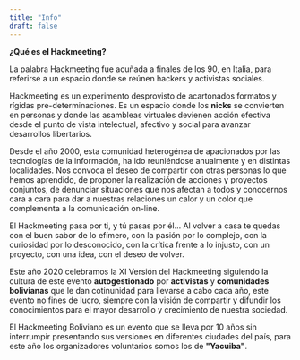 ```yaml
---
title: "Info"
draft: false
---
```

**¿Qué es el Hackmeeting?**

La palabra Hackmeeting fue acuñada a finales de los 90, en Italia, para referirse a un espacio donde se reúnen hackers y activistas sociales.

Hackmeeting es un experimento desprovisto de acartonados formatos y rígidas pre-determinaciones. Es un espacio donde los **nicks** se convierten en personas y donde las asambleas virtuales devienen acción efectiva desde el punto de vista intelectual, afectivo y social para avanzar desarrollos libertarios.

Desde el año 2000, esta comunidad heterogénea de apacionados por las tecnologías de la información, ha ido reuniéndose anualmente y en distintas localidades. Nos convoca el deseo de compartir con otras personas lo que hemos aprendido, de proponer la realización de acciones y proyectos conjuntos, de denunciar situaciones que nos afectan a todos y conocernos cara a cara para dar a nuestras relaciones un calor y un color que complementa a la comunicación on-line.

El Hackmeeting pasa por ti, y tú pasas por él… Al volver a casa te quedas con el buen sabor de lo efímero, con la pasión por lo complejo, con la curiosidad por lo desconocido, con la crítica frente a lo injusto, con un proyecto, con una idea, con el deseo de volver.

Este año 2020 celebramos la XI Versión del Hackmeeting siguiendo la cultura de este evento **autogestionado** por **activistas** y **comunidades bolivianas** que le dan cotinunidad para llevarse a cabo cada año, este evento no fines de lucro, siempre con la visión de compartir y difundir los conocimientos para el mayor desarrollo y crecimiento de nuestra sociedad.

El Hackmeeting Boliviano es un evento que se lleva por 10 años sin interrumpir presentando sus versiones en diferentes ciudades del país, para este año los organizadores voluntarios somos los de **"Yacuiba"**.